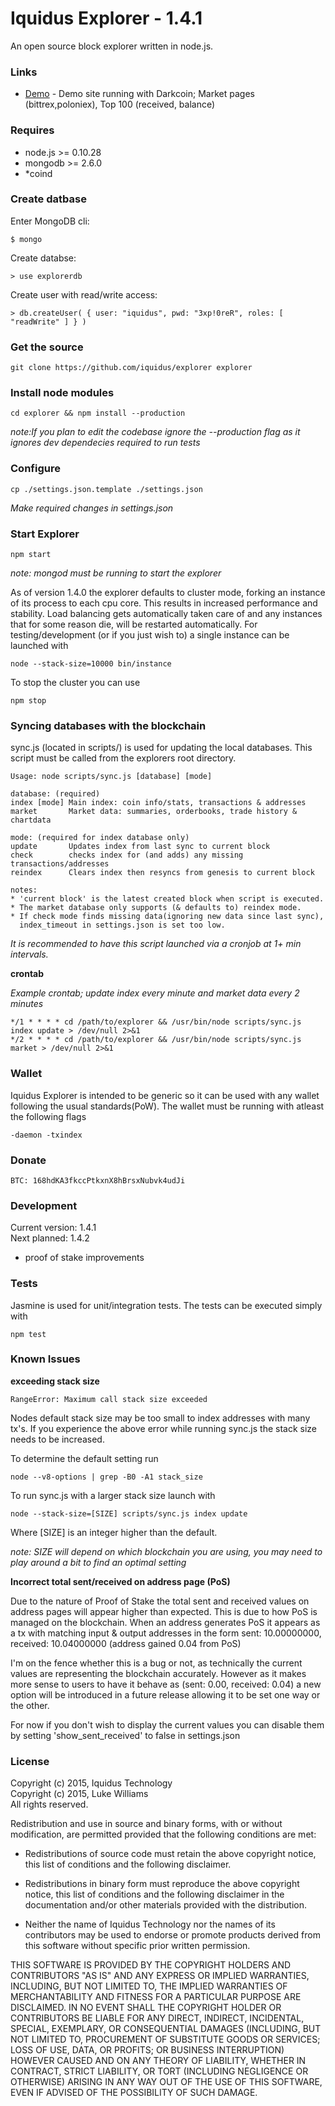 Iquidus Explorer - 1.4.1
================

An open source block explorer written in node.js.

### Links

*  [Demo](http://explorer.iquidus.co.nz/) - Demo site running with Darkcoin; Market pages (bittrex,poloniex), Top 100 (received, balance)

### Requires

*  node.js >= 0.10.28
*  mongodb >= 2.6.0
*  *coind

### Create datbase

Enter MongoDB cli:

    $ mongo

Create databse:

    > use explorerdb

Create user with read/write access:

    > db.createUser( { user: "iquidus", pwd: "3xp!0reR", roles: [ "readWrite" ] } )

### Get the source

    git clone https://github.com/iquidus/explorer explorer

### Install node modules

    cd explorer && npm install --production

*note:If you plan to edit the codebase ignore the --production flag as it ignores dev dependecies required to run tests*

### Configure

    cp ./settings.json.template ./settings.json

*Make required changes in settings.json*

### Start Explorer

    npm start

*note: mongod must be running to start the explorer*

As of version 1.4.0 the explorer defaults to cluster mode, forking an instance of its process to each cpu core. This results in increased performance and stability. Load balancing gets automatically taken care of and any instances that for some reason die, will be restarted automatically. For testing/development (or if you just wish to) a single instance can be launched with

    node --stack-size=10000 bin/instance

To stop the cluster you can use

    npm stop

### Syncing databases with the blockchain

sync.js (located in scripts/) is used for updating the local databases. This script must be called from the explorers root directory.

    Usage: node scripts/sync.js [database] [mode]
    
    database: (required)
    index [mode] Main index: coin info/stats, transactions & addresses
    market       Market data: summaries, orderbooks, trade history & chartdata
    
    mode: (required for index database only)
    update       Updates index from last sync to current block
    check        checks index for (and adds) any missing transactions/addresses
    reindex      Clears index then resyncs from genesis to current block
    
    notes:
    * 'current block' is the latest created block when script is executed.
    * The market database only supports (& defaults to) reindex mode.
    * If check mode finds missing data(ignoring new data since last sync),
      index_timeout in settings.json is set too low.


*It is recommended to have this script launched via a cronjob at 1+ min intervals.*

**crontab**

*Example crontab; update index every minute and market data every 2 minutes*

    */1 * * * * cd /path/to/explorer && /usr/bin/node scripts/sync.js index update > /dev/null 2>&1
    */2 * * * * cd /path/to/explorer && /usr/bin/node scripts/sync.js market > /dev/null 2>&1

### Wallet

Iquidus Explorer is intended to be generic so it can be used with any wallet following the usual standards(PoW). The wallet must be running with atleast the following flags

    -daemon -txindex

### Donate

    BTC: 168hdKA3fkccPtkxnX8hBrsxNubvk4udJi

### Development

Current version: 1.4.1   
Next planned: 1.4.2

* proof of stake improvements

### Tests

Jasmine is used for unit/integration tests. The tests can be executed simply with

    npm test

### Known Issues

**exceeding stack size**

    RangeError: Maximum call stack size exceeded

Nodes default stack size may be too small to index addresses with many tx's. If you experience the above error while running sync.js the stack size needs to be increased.

To determine the default setting run

    node --v8-options | grep -B0 -A1 stack_size

To run sync.js with a larger stack size launch with

    node --stack-size=[SIZE] scripts/sync.js index update

Where [SIZE] is an integer higher than the default. 

*note: SIZE will depend on which blockchain you are using, you may need to play around a bit to find an optimal setting*

**Incorrect total sent/received on address page (PoS)**

Due to the nature of Proof of Stake the total sent and received values on address pages will appear higher than expected. This is due to how PoS is managed on the blockchain. When an address generates PoS it appears as a tx with matching input & output addresses in the form sent: 10.00000000, received: 10.04000000 (address gained 0.04 from PoS)

I'm on the fence whether this is a bug or not, as technically the current values are representing the blockchain accurately. However as it makes more sense to users to have it behave as (sent: 0.00, received: 0.04) a new option will be introduced in a future release allowing it to be set one way or the other.

For now if you don't wish to display the current values you can disable them by setting 'show_sent_received' to false in settings.json

### License

Copyright (c) 2015, Iquidus Technology  
Copyright (c) 2015, Luke Williams  
All rights reserved.

Redistribution and use in source and binary forms, with or without
modification, are permitted provided that the following conditions are met:

* Redistributions of source code must retain the above copyright notice, this
  list of conditions and the following disclaimer.

* Redistributions in binary form must reproduce the above copyright notice,
  this list of conditions and the following disclaimer in the documentation
  and/or other materials provided with the distribution.

* Neither the name of Iquidus Technology nor the names of its
  contributors may be used to endorse or promote products derived from
  this software without specific prior written permission.

THIS SOFTWARE IS PROVIDED BY THE COPYRIGHT HOLDERS AND CONTRIBUTORS "AS IS"
AND ANY EXPRESS OR IMPLIED WARRANTIES, INCLUDING, BUT NOT LIMITED TO, THE
IMPLIED WARRANTIES OF MERCHANTABILITY AND FITNESS FOR A PARTICULAR PURPOSE ARE
DISCLAIMED. IN NO EVENT SHALL THE COPYRIGHT HOLDER OR CONTRIBUTORS BE LIABLE
FOR ANY DIRECT, INDIRECT, INCIDENTAL, SPECIAL, EXEMPLARY, OR CONSEQUENTIAL
DAMAGES (INCLUDING, BUT NOT LIMITED TO, PROCUREMENT OF SUBSTITUTE GOODS OR
SERVICES; LOSS OF USE, DATA, OR PROFITS; OR BUSINESS INTERRUPTION) HOWEVER
CAUSED AND ON ANY THEORY OF LIABILITY, WHETHER IN CONTRACT, STRICT LIABILITY,
OR TORT (INCLUDING NEGLIGENCE OR OTHERWISE) ARISING IN ANY WAY OUT OF THE USE
OF THIS SOFTWARE, EVEN IF ADVISED OF THE POSSIBILITY OF SUCH DAMAGE.

